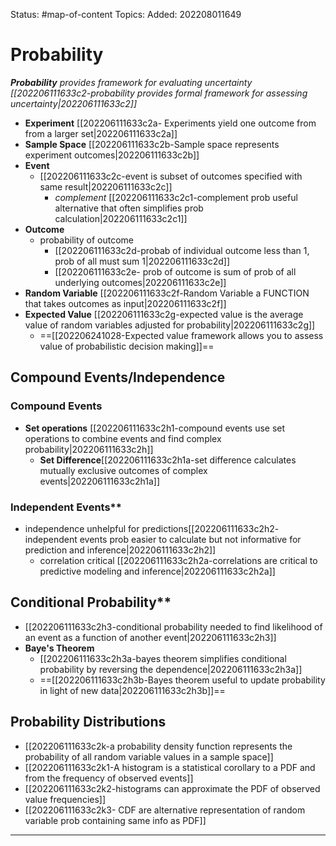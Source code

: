 Status: #map-of-content 
Topics:
Added: 202208011649
# Probability
***Probability** provides framework for evaluating uncertainty [[202206111633c2-probability provides formal framework for assessing uncertainty|202206111633c2]]*
- **Experiment** [[202206111633c2a- Experiments yield one outcome from from a larger set|202206111633c2a]]
- **Sample Space** [[202206111633c2b-Sample space represents experiment outcomes|202206111633c2b]]
- **Event** 
	- [[202206111633c2c-event is subset of outcomes specified with same result|202206111633c2c]]
		- *complement* [[202206111633c2c1-complement prob useful alternative that often simplifies prob calculation|202206111633c2c1]]
- **Outcome**
	- probability of outcome
		- [[202206111633c2d-probab of individual outcome less than 1, prob of all must sum 1|202206111633c2d]]
		- [[202206111633c2e- prob of outcome is sum of prob of all underlying outcomes|202206111633c2e]]
- **Random Variable** [[202206111633c2f-Random Variable  a FUNCTION that takes outcomes as input|202206111633c2f]]
- **Expected Value** [[202206111633c2g-expected value is the average value of random variables adjusted for probability|202206111633c2g]]
	- ==[[202206241028-Expected value framework allows you to assess value of probabilistic decision making]]==

## Compound Events/Independence
### Compound Events
 - **Set operations** [[202206111633c2h1-compound events use set operations to combine events and find complex probability|202206111633c2h]]
	 - **Set Difference**[[202206111633c2h1a-set difference calculates mutually exclusive outcomes of complex events|202206111633c2h1a]]

### Independent Events**
- independence unhelpful for predictions[[202206111633c2h2- independent events prob easier to calculate but  not informative for prediction and inference|202206111633c2h2]]
	- correlation critical [[202206111633c2h2a-correlations are critical to predictive modeling and inference|202206111633c2h2a]]
## Conditional Probability**
- [[202206111633c2h3-conditional probability needed to find likelihood of an event as a function of another event|202206111633c2h3]]
- **Baye's Theorem** 
	- [[202206111633c2h3a-bayes theorem simplifies conditional probability by reversing the dependence|202206111633c2h3a]]
	- ==[[202206111633c2h3b-Bayes theorem useful to update probability in light of new data|202206111633c2h3b]]==

## Probability Distributions
- [[202206111633c2k-a probability density function represents the probability of all random variable values in a sample space]]
- [[202206111633c2k1-A histogram is a statistical corollary to a PDF and from the frequency of observed events]]
- [[202206111633c2k2-histograms can approximate the PDF of observed value frequencies]]
- [[202206111633c2k3- CDF are alternative representation of random variable prob containing same info as PDF]]






___